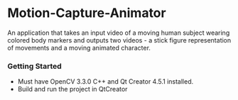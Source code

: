 # Motion-Capture-Animator
An application that takes an input video of a moving human subject wearing colored body markers and outputs two videos - a stick figure representation of movements and a moving animated character.
  
### Getting Started
* Must have OpenCV 3.3.0 C++ and Qt Creator 4.5.1 installed.
* Build and run the project in QtCreator

